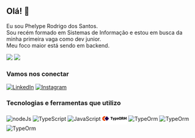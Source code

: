 ## Olá! 👋
Eu sou Phelype Rodrigo dos Santos.<br>
Sou recém formado em Sistemas de Informação e estou em busca da minha primeira vaga como dev junior.<br>
Meu foco maior está sendo em backend.

<div>
  <img height="180em" src="https://github-readme-stats.vercel.app/api?username=phelype-dev&show_icons=true&theme=tokyonight"/>
  <img height="180em" src="https://github-readme-stats.vercel.app/api/top-langs/?username=phelype-dev&layout=compact&theme=tokyonight"/>
</div>

### Vamos nos conectar

[![LinkedIn](https://img.shields.io/badge/linkedin-%230077B5.svg?style=for-the-badge&logo=linkedin&logoColor=white)](https://www.linkedin.com/in/phelype-rodrigo)
[![Instagram](https://img.shields.io/badge/Instagram-%23E4405F.svg?style=for-the-badge&logo=Instagram&logoColor=white)](https://www.instagram.com/pheliperodrigue?r=nametag)

### Tecnologias e ferramentas que utilizo
<div>
  <img align="center" alt="nodeJs" height="80" widht="90" src="https://cdn.jsdelivr.net/gh/devicons/devicon/icons/nodejs/nodejs-original-wordmark.svg"/>
  <img align="center" alt="TypeScript" height="30" widht="40" src="https://cdn.jsdelivr.net/gh/devicons/devicon/icons/typescript/typescript-original.svg"/>
  <img align="center" alt="JavaScript" height="30" widht="40" src="https://cdn.jsdelivr.net/gh/devicons/devicon/icons/javascript/javascript-original.svg"/>
  <img align="center" alt="TypeOrm" height="30" widht="40" src="https://github.com/typeorm/typeorm/raw/master/resources/logo_big.png"/>
  <img align="center" alt="TypeOrm" height="30" widht="40" src="https://cdn.jsdelivr.net/gh/devicons/devicon/icons/postgresql/postgresql-original-wordmark.svg"/>
  <img align="center" alt="TypeOrm" height="50" widht="60" src="https://cdn.jsdelivr.net/gh/devicons/devicon/icons/microsoftsqlserver/microsoftsqlserver-plain-wordmark.svg" />
  <img align="center" alt="TypeOrm" height="30" widht="40" src="https://cdn.jsdelivr.net/gh/devicons/devicon/icons/docker/docker-original-wordmark.svg" />



</div>
